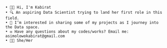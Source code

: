 

    • 👋🏾 Hi, I'm Kabirat
    • 🔍 An aspiring Data Scientist trying to land her first role in this field.
    • 👯 I’m interested in sharing some of my projects as I journey into the Data space.
    • ✉️ Have any questions about my codes/works? Email me: asimolowokabirat@gmail.com
    • 👧🏽 She/Her

